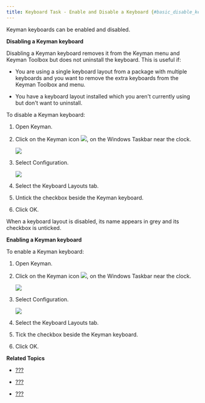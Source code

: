 ```yaml
---
title: Keyboard Task - Enable and Disable a Keyboard {#basic_disable_keyboard}
---
```


Keyman keyboards can be enabled and disabled.

**Disabling a Keyman keyboard**

Disabling a Keyman keyboard removes it from the Keyman menu and Keyman
Toolbox but does not uninstall the keyboard. This is useful if:

-   You are using a single keyboard layout from a package with multiple
    keyboards and you want to remove the extra keyboards from the Keyman
    Toolbox and menu.

-   You have a keyboard layout installed which you aren\'t currently
    using but don\'t want to uninstall.

To disable a Keyman keyboard:

1.  Open Keyman.

2.  Click on the Keyman icon ![](../desktop_images/icon-keyman.png), on the
    Windows Taskbar near the clock.

    ![](../desktop_images/menu.png)

3.  Select Configuration.

    ![](../desktop_images/tab-layout.png)

4.  Select the Keyboard Layouts tab.

5.  Untick the checkbox beside the Keyman keyboard.

6.  Click OK.

When a keyboard layout is disabled, its name appears in grey and its
checkbox is unticked.

**Enabling a Keyman keyboard**

To enable a Keyman keyboard:

1.  Open Keyman.

2.  Click on the Keyman icon ![](../desktop_images/icon-keyman.png), on the
    Windows Taskbar near the clock.

    ![](../desktop_images/menu.png)

3.  Select Configuration.

    ![](../desktop_images/tab-layout.png)

4.  Select the Keyboard Layouts tab.

5.  Tick the checkbox beside the Keyman keyboard.

6.  Click OK.

**Related Topics**

-   [???](#basic_uninstall_keyboard)

-   [???](#basic_enable_keyboard)

-   [???](#basic_keyboards_tab)
